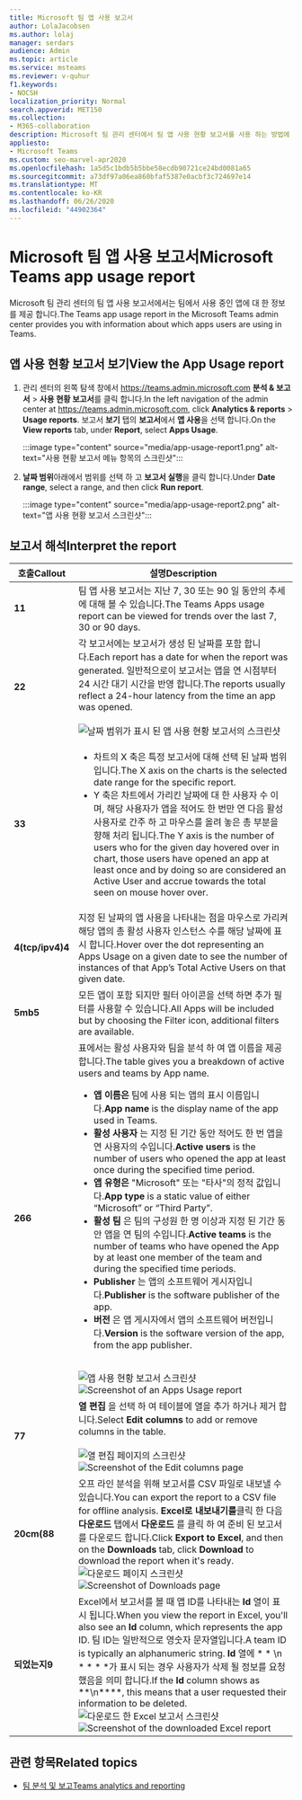 ```yaml
---
title: Microsoft 팀 앱 사용 보고서
author: LolaJacobsen
ms.author: lolaj
manager: serdars
audience: Admin
ms.topic: article
ms.service: msteams
ms.reviewer: v-quhur
f1.keywords:
- NOCSH
localization_priority: Normal
search.appverid: MET150
ms.collection:
- M365-collaboration
description: Microsoft 팀 관리 센터에서 팀 앱 사용 현황 보고서를 사용 하는 방법에 대해 알아봅니다.
appliesto:
- Microsoft Teams
ms.custom: seo-marvel-apr2020
ms.openlocfilehash: 1a5d5c1bdb5b5bbe58ecdb90721ce24bd0081a65
ms.sourcegitcommit: a73df97a06ea860bfaf5387e0acbf3c724697e14
ms.translationtype: MT
ms.contentlocale: ko-KR
ms.lasthandoff: 06/26/2020
ms.locfileid: "44902364"
---
```

# <a name="microsoft-teams-app-usage-report"></a><span data-ttu-id="75298-103">Microsoft 팀 앱 사용 보고서</span><span class="sxs-lookup"><span data-stu-id="75298-103">Microsoft Teams app usage report</span></span>

<span data-ttu-id="75298-104">Microsoft 팀 관리 센터의 팀 앱 사용 보고서에서는 팀에서 사용 중인 앱에 대 한 정보를 제공 합니다.</span><span class="sxs-lookup"><span data-stu-id="75298-104">The Teams app usage report in the Microsoft Teams admin center provides you with information about which apps users are using in Teams.</span></span>  

## <a name="view-the-app-usage-report"></a><span data-ttu-id="75298-105">앱 사용 현황 보고서 보기</span><span class="sxs-lookup"><span data-stu-id="75298-105">View the App Usage report</span></span>

1.  <span data-ttu-id="75298-106">관리 센터의 왼쪽 탐색 창에서 <https://teams.admin.microsoft.com> **분석 & 보고서** \> **사용 현황 보고서**를 클릭 합니다.</span><span class="sxs-lookup"><span data-stu-id="75298-106">In the left navigation of the admin center at <https://teams.admin.microsoft.com>, click **Analytics & reports** \> **Usage reports**.</span></span> <span data-ttu-id="75298-107">보고서 **보기** 탭의 **보고서**에서 **앱 사용**을 선택 합니다.</span><span class="sxs-lookup"><span data-stu-id="75298-107">On the **View reports** tab, under **Report**, select **Apps Usage**.</span></span>

     :::image type="content" source="media/app-usage-report1.png" alt-text="사용 현황 보고서 메뉴 항목의 스크린샷":::

2.  <span data-ttu-id="75298-109">**날짜 범위**아래에서 범위를 선택 하 고 **보고서 실행**을 클릭 합니다.</span><span class="sxs-lookup"><span data-stu-id="75298-109">Under **Date range**, select a range, and then click **Run report**.</span></span>

      :::image type="content" source="media/app-usage-report2.png" alt-text="앱 사용 현황 보고서 스크린샷":::

## <a name="interpret-the-report"></a><span data-ttu-id="75298-111">보고서 해석</span><span class="sxs-lookup"><span data-stu-id="75298-111">Interpret the report</span></span>

|<span data-ttu-id="75298-112">호출</span><span class="sxs-lookup"><span data-stu-id="75298-112">Callout</span></span> |<span data-ttu-id="75298-113">설명</span><span class="sxs-lookup"><span data-stu-id="75298-113">Description</span></span>  |
|--------|-------------|
|<span data-ttu-id="75298-114">**1**</span><span class="sxs-lookup"><span data-stu-id="75298-114">**1**</span></span>   |<span data-ttu-id="75298-115">팀 앱 사용 보고서는 지난 7, 30 또는 90 일 동안의 추세에 대해 볼 수 있습니다.</span><span class="sxs-lookup"><span data-stu-id="75298-115">The Teams Apps usage report can be viewed for trends over the last 7, 30 or 90 days.</span></span> |
|<span data-ttu-id="75298-116">**2**</span><span class="sxs-lookup"><span data-stu-id="75298-116">**2**</span></span>   |<span data-ttu-id="75298-117">각 보고서에는 보고서가 생성 된 날짜를 포함 합니다.</span><span class="sxs-lookup"><span data-stu-id="75298-117">Each report has a date for when the report was generated.</span></span> <span data-ttu-id="75298-118">일반적으로이 보고서는 앱을 연 시점부터 24 시간 대기 시간을 반영 합니다.</span><span class="sxs-lookup"><span data-stu-id="75298-118">The reports usually reflect a 24-hour latency from the time an app was opened.</span></span> <br><br>![날짜 범위가 표시 된 앱 사용 현황 보고서의 스크린샷](media/app-usage-report3.png)|
|<span data-ttu-id="75298-120">**3**</span><span class="sxs-lookup"><span data-stu-id="75298-120">**3**</span></span>    | <ul><li><span data-ttu-id="75298-121">차트의 X 축은 특정 보고서에 대해 선택 된 날짜 범위입니다.</span><span class="sxs-lookup"><span data-stu-id="75298-121">The X axis on the charts is the selected date range for the specific report.</span></span></li><li><span data-ttu-id="75298-122">Y 축은 차트에서 가리킨 날짜에 대 한 사용자 수 이며, 해당 사용자가 앱을 적어도 한 번만 연 다음 활성 사용자로 간주 하 고 마우스를 올려 놓은 총 부분을 향해 처리 됩니다.</span><span class="sxs-lookup"><span data-stu-id="75298-122">The Y axis is the number of users who for the given day hovered over in chart, those users have opened an app at least once and by doing so are considered an Active User and accrue towards the total seen on mouse hover over.</span></span></li></ul>|
|<span data-ttu-id="75298-123">**4(tcp/ipv4)**</span><span class="sxs-lookup"><span data-stu-id="75298-123">**4**</span></span>   |<span data-ttu-id="75298-124">지정 된 날짜의 앱 사용을 나타내는 점을 마우스로 가리켜 해당 앱의 총 활성 사용자 인스턴스 수를 해당 날짜에 표시 합니다.</span><span class="sxs-lookup"><span data-stu-id="75298-124">Hover over the dot representing an Apps Usage on a given date to see the number of instances of that App’s Total Active Users on that given date.</span></span>  |
|<span data-ttu-id="75298-125">**5mb**</span><span class="sxs-lookup"><span data-stu-id="75298-125">**5**</span></span>   |<span data-ttu-id="75298-126">모든 앱이 포함 되지만 필터 아이콘을 선택 하면 추가 필터를 사용할 수 있습니다.</span><span class="sxs-lookup"><span data-stu-id="75298-126">All Apps will be included but by choosing the Filter icon, additional filters are available.</span></span>  |
|<span data-ttu-id="75298-127">**26**</span><span class="sxs-lookup"><span data-stu-id="75298-127">**6**</span></span>   |<span data-ttu-id="75298-128">표에서는 활성 사용자와 팀을 분석 하 여 앱 이름을 제공 합니다.</span><span class="sxs-lookup"><span data-stu-id="75298-128">The table gives you a breakdown of active users and teams by App name.</span></span><br><ul><li><span data-ttu-id="75298-129">**앱 이름은** 팀에 사용 되는 앱의 표시 이름입니다.</span><span class="sxs-lookup"><span data-stu-id="75298-129">**App name** is the display name of the app used in Teams.</span></span></li><li><span data-ttu-id="75298-130">**활성 사용자** 는 지정 된 기간 동안 적어도 한 번 앱을 연 사용자의 수입니다.</span><span class="sxs-lookup"><span data-stu-id="75298-130">**Active users** is the number of users who opened the app at least once during the specified time period.</span></span></li><li><span data-ttu-id="75298-131">**앱 유형은** "Microsoft" 또는 "타사"의 정적 값입니다.</span><span class="sxs-lookup"><span data-stu-id="75298-131">**App type** is a static value of either “Microsoft” or “Third Party”.</span></span></li><li><span data-ttu-id="75298-132">**활성 팀** 은 팀의 구성원 한 명 이상과 지정 된 기간 동안 앱을 연 팀의 수입니다.</span><span class="sxs-lookup"><span data-stu-id="75298-132">**Active teams** is the number of teams who have opened the App by at least one member of the team and during the specified time periods.</span></span></li><li><span data-ttu-id="75298-133">**Publisher** 는 앱의 소프트웨어 게시자입니다.</span><span class="sxs-lookup"><span data-stu-id="75298-133">**Publisher** is the software publisher of the app.</span></span></li><li><span data-ttu-id="75298-134">**버전** 은 앱 게시자에서 앱의 소프트웨어 버전입니다.</span><span class="sxs-lookup"><span data-stu-id="75298-134">**Version** is the software version of the app, from the app publisher.</span></span></li></ul><br><span data-ttu-id="75298-135">![앱 사용 현황 보고서 스크린샷](media/app-usage-report4.png)</span><span class="sxs-lookup"><span data-stu-id="75298-135">![Screenshot of an Apps Usage report](media/app-usage-report4.png)</span></span>  |
|<span data-ttu-id="75298-136">**7**</span><span class="sxs-lookup"><span data-stu-id="75298-136">**7**</span></span>  |<span data-ttu-id="75298-137">**열 편집** 을 선택 하 여 테이블에 열을 추가 하거나 제거 합니다.</span><span class="sxs-lookup"><span data-stu-id="75298-137">Select **Edit columns** to add or remove columns in the table.</span></span><br><br><span data-ttu-id="75298-138">![열 편집 페이지의 스크린샷](media/app-usage-report5.png)</span><span class="sxs-lookup"><span data-stu-id="75298-138">![Screenshot of the Edit columns page](media/app-usage-report5.png)</span></span>  |
|<span data-ttu-id="75298-139">**20cm(8**</span><span class="sxs-lookup"><span data-stu-id="75298-139">**8**</span></span>  |<span data-ttu-id="75298-140">오프 라인 분석을 위해 보고서를 CSV 파일로 내보낼 수 있습니다.</span><span class="sxs-lookup"><span data-stu-id="75298-140">You can export the report to a CSV file for offline analysis.</span></span> <span data-ttu-id="75298-141">**Excel로 내보내기를**클릭 한 다음 **다운로드** 탭에서 **다운로드** 를 클릭 하 여 준비 된 보고서를 다운로드 합니다.</span><span class="sxs-lookup"><span data-stu-id="75298-141">Click **Export to Excel**, and then on the **Downloads** tab, click **Download** to download the report when it's ready.</span></span><br><span data-ttu-id="75298-142">![다운로드 페이지 스크린샷](media/app-usage-report7.png)</span><span class="sxs-lookup"><span data-stu-id="75298-142">![Screenshot of Downloads page](media/app-usage-report7.png)</span></span>  |
|<span data-ttu-id="75298-143">**되었는지**</span><span class="sxs-lookup"><span data-stu-id="75298-143">**9**</span></span>   |<span data-ttu-id="75298-144">Excel에서 보고서를 볼 때 앱 ID를 나타내는 **Id** 열이 표시 됩니다.</span><span class="sxs-lookup"><span data-stu-id="75298-144">When you view the report in Excel, you'll also see an **Id** column, which represents the app ID.</span></span> <span data-ttu-id="75298-145">팀 ID는 일반적으로 영숫자 문자열입니다.</span><span class="sxs-lookup"><span data-stu-id="75298-145">A team ID is typically an alphanumeric string.</span></span> <span data-ttu-id="75298-146">**Id** 열에 \* \* \n \* \* \* \*가 표시 되는 경우 사용자가 삭제 될 정보를 요청 했음을 의미 합니다.</span><span class="sxs-lookup"><span data-stu-id="75298-146">If the **Id** column shows as \*\*\n\*\*\*\*, this means that a user requested their information to be deleted.</span></span><br><span data-ttu-id="75298-147">![다운로드 한 Excel 보고서 스크린샷](media/app-usage-report8.png)</span><span class="sxs-lookup"><span data-stu-id="75298-147">![Screenshot of the downloaded Excel report](media/app-usage-report8.png)</span></span>  |

## <a name="related-topics"></a><span data-ttu-id="75298-148">관련 항목</span><span class="sxs-lookup"><span data-stu-id="75298-148">Related topics</span></span>

- [<span data-ttu-id="75298-149">팀 분석 및 보고</span><span class="sxs-lookup"><span data-stu-id="75298-149">Teams analytics and reporting</span></span>](teams-reporting-reference.md)